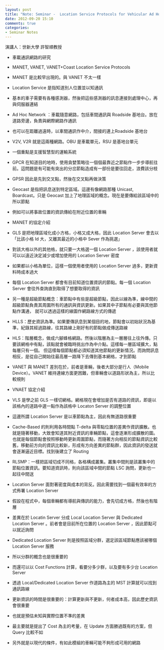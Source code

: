 ```yaml
---
layout: post
title: "Note: Seminar -  Location Service Protocols for Vehicular Ad Hoc Networks Abstract"
date: 2012-09-20 15:10
comments: true
categories: 
- Seminar Notes
---
```


演講人：世新大學 許智順教授

* 車載通訊網路的研究
* MANET, VANET, VANET+Coast Location Service Protocols
* MANET 是比較早出現的。與 VANET 不太一樣
* Location Service 是指知道別人位置並以知通訊
* 基本的車子需要有各種感測器，然後把這些感測器的訊息連接到處理中心，再與伺服器連結
* Ad Hoc Network ：車載隨意網路，包括車間通訊與 Roadside 基地台。放在道路旁邊，負責與網際網路作通訊
* 也可以在距離過遠時，以車間通訊作中介，間接的連上Roadside 基地台
* V2V, V2R 就是這兩種網路。OBU 是車載單元，RSU 是基地台單元

* 一個重點是支援智慧型的運輸系統
* GPCR 在知道目的地時，使用貪婪策略往一個個最靠近之節點作一步步導航往前。這問題是有可能有突出的分岔節點造成有一部份是要往回走，浪費該分枝
* GPSR 因此是先到交叉點，然後在交叉點再做決策
* Geocast 是指把訊息送到特定區域。這邊有像網路那種 Unicast, Boardcast。只是 Geocast 加上了地理區域的概念。現在是要傳給該區域中的所以節點
* 例如可以將事故位置的資訊傳給在附近位置的車輛

* MANET 的協定介紹
* GLS 是把地理區域化成小方格，小格又成大格，因此 Location Server 會去以「比該小格 Id 大，又離其最近的小格中 Sever 作為挑選」
* 對該大格以外的其他格，就只要一大格選一個 Location Server ，該使用者就可以以遠近決定減少或增加使用的 Location Server 密度
* 如果都以小格為單位，這樣一個使用者使用的 Location Server 過多，更新資料時成本過大
* 每個 Location Server 都會有目前知道位置資訊的節點。每一個 Location Server 會往外查詢直到取得了想要取得的資訊

* 另一種是超級節點概念：車節點中有些是超級節點，因此以線為準，線中間的超級節點負責其周圍所有的通訊與資訊更新。如果其中子節點有必要與其他節點作溝通，
就可以透過這樣的線圖作網路線方式的傳遞

* HLLS：歷史資訊為準。如果要傳訊息到某個目的地，節點會以初始狀況為基準，紀錄其經過路線，往其路線上剛好有的節點做成傳送路線

* HLS：階層概念，做成六腳蜂格網路。然後以階層為主一層層往上往外傳。只要該網格中有點，該點就會被臨時挑出作為中介點。這樣每一層區域擴大，點每層只有一個。
但這樣每個節點都必須知道其他節點的更新情況。而詢問訊息相反，是從自己開始往最高層一路降下去傳到基本網格，才到節點
* VANET 與 MANET 差別在於，前者是車輛，後者大部分是行人（Mobile Device）。VANET 維持連線方面更困難，但車輛會以道路形狀為主，所以比較規則

* VNAET 協定介紹
* VLS 是學之前 GLS 一樣切網格。網格現在會增加是否有道路的資訊，即是以該格內的道路中選一點作為該格中 Locaton Server 的調整位置
* 這邊所謂 Location Server 是以車節點為主，因此有無道路很重要

* Cache-Based 的則利用各時間點 T-delta 與零點位置的差異作資訊擴散。也就是隨著移動，大致會知道其附近資訊的車輛節點，這會逐漸形成擴散的圖。
也就是每個節點會按照移動時更新周圍節點，而隨著方向相反的節點資訊比較舊，移動前方向的資訊比較新，形成有方向差異的節點群，因此資訊的發送就會逐漸逼近目標。找到後建立了 Routing

* RLSMP：一樣把區域切成不同格，各格構成叢集。叢集中間則是該叢集中的節點位置資訊。要知道資訊時，則向該區域中間的節點 LSC 詢問，更新也一起往中間送

* Location Server 面對著密度與成本的背反。因此需要找到一個最有效率的方式佈署 Location Server 
* 假設在程式中，每個車輛都有導航與傳訊的能力，會先切成方格，然後也有階層
* 差異在於 Locatin Server 分成 Local Location Server 與 Dedicated Location Server 。前者會是目前所在位置的 Location Server ，因此節點可以就近詢問
* Dedicated Location Server 則是按照區域分群，選定該區域節點應該被哪個 Location Server 服務
* 所以分群的概念也是很重要的
* 而還可以以 Cost Functions 計算，看要分多少群，以及要有多少台 Location Server 
* 透過 Local/Dedicated Location Server 作道路為主的 MST 計算就可以找到通訊路線

* 更新資訊的時間是很重要的：計算更新與不更新，何者成本高，因此歷史資訊會很重要
* 也就是預估未知與實際位置不準的差異
* 最主要就是提出了 Cost 為主的考量，在 Update 方面勝過既有的方案，但 Query 比較不如
* 另外就是以現代的條件，有如此模組的車輛可能不夠形成可用的網路
